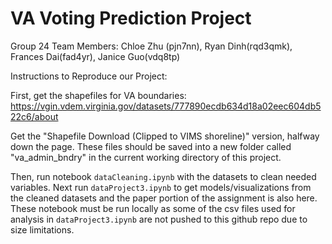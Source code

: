 # VA Voting Prediction Project

Group 24 Team Members: Chloe Zhu (pjn7nn), Ryan Dinh(rqd3qmk), Frances Dai(fad4yr), Janice Guo(vdq8tp)

Instructions to Reproduce our Project:

First, get the shapefiles for VA boundaries: https://vgin.vdem.virginia.gov/datasets/777890ecdb634d18a02eec604db522c6/about

Get the "Shapefile Download (Clipped to VIMS shoreline)" version, halfway down the page. These files should be saved into a new folder called "va_admin_bndry" in the current working directory of this project.

Then, run notebook `dataCleaning.ipynb` with the datasets to clean needed variables. Next run `dataProject3.ipynb` to get models/visualizations from the cleaned datasets and the paper portion of the assignment is also here. These notebook must be run locally as some of the csv files used for analysis in `dataProject3.ipynb` are not pushed to this github repo due to size limitations.
